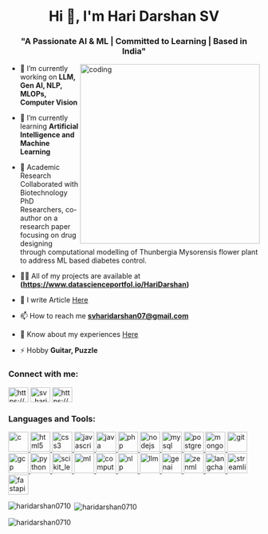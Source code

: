 <h1 align="center">Hi 👋, I'm Hari Darshan SV</h1>
<h3 align="center">"A Passionate AI & ML | Committed to Learning | Based in India"</h3>

<img align="right" alt="coding" width="360" src="https://images.squarespace-cdn.com/content/v1/5769fc401b631bab1addb2ab/1541580611624-TE64QGKRJG8SWAIUS7NS/ke17ZwdGBToddI8pDm48kPoswlzjSVMM-SxOp7CV59BZw-zPPgdn4jUwVcJE1ZvWQUxwkmyExglNqGp0IvTJZamWLI2zvYWH8K3-s_4yszcp2ryTI0HqTOaaUohrI8PI6FXy8c9PWtBlqAVlUS5izpdcIXDZqDYvprRqZ29Pw0o/coding-freak.gif">

- 🔭 I’m currently working on **LLM, Gen AI, NLP, MLOPs, Computer Vision**

- 🌱 I’m currently learning **Artificial Intelligence and Machine Learning**

- 👯 Academic Research Collaborated with Biotechnology PhD Researchers, co-author on a research paper focusing on drug designing through computational modelling of Thunbergia Mysorensis flower plant to address ML based diabetes control.

- 👨‍💻 All of my projects are available at **(https://www.datascienceportfol.io/HariDarshan)**
  
- 💬 I write Article [Here](**https://medium.com/@svharidarshan07**)

- 📫 How to reach me **svharidarshan07@gmail.com**

- 📄 Know about my experiences [Here](Here)

- ⚡ Hobby **Guitar, Puzzle**

<h3 align="left">Connect with me:</h3>
<p align="left">
<a href="https://linkedin.com/in/https://www.linkedin.com/in/hari-darshan-sv-8b99a7270/" target="blank"><img align="center" src="https://raw.githubusercontent.com/rahuldkjain/github-profile-readme-generator/master/src/images/icons/Social/linked-in-alt.svg" alt="https://www.linkedin.com/in/hari-darshan-sv-8b99a7270/" height="30" width="40" /></a>
<a href="https://instagram.com/sv_haridarshan" target="blank"><img align="center" src="https://raw.githubusercontent.com/rahuldkjain/github-profile-readme-generator/master/src/images/icons/Social/instagram.svg" alt="sv_haridarshan" height="30" width="40" /></a>
<a href="https://auth.geeksforgeeks.org/user/https://auth.geeksforgeeks.org/user/svharidahny0" target="blank"><img align="center" src="https://raw.githubusercontent.com/rahuldkjain/github-profile-readme-generator/master/src/images/icons/Social/geeks-for-geeks.svg" alt="https://auth.geeksforgeeks.org/user/svharidahny0" height="30" width="40" /></a>
</p>

<h3 align="left">Languages and Tools:</h3>
<p align="left"> 
  <!-- Low-Level Programming Languages -->
  <a href="https://www.cprogramming.com/" target="_blank" rel="noreferrer"> 
    <img src="https://cdn.jsdelivr.net/gh/devicons/devicon/icons/c/c-original.svg" alt="c" width="40" height="40"/> 
  </a> 
  <!-- Web Development (HTML, CSS, JavaScript) -->
  <a href="https://www.w3.org/html/" target="_blank" rel="noreferrer"> 
    <img src="https://cdn.jsdelivr.net/gh/devicons/devicon/icons/html5/html5-original.svg" alt="html5" width="40" height="40"/> 
  </a> 
  <a href="https://www.w3schools.com/css/" target="_blank" rel="noreferrer"> 
    <img src="https://cdn.jsdelivr.net/gh/devicons/devicon/icons/css3/css3-original.svg" alt="css3" width="40" height="40"/> 
  </a> 
  <a href="https://developer.mozilla.org/en-US/docs/Web/JavaScript" target="_blank" rel="noreferrer"> 
    <img src="https://cdn.jsdelivr.net/gh/devicons/devicon/icons/javascript/javascript-original.svg" alt="javascript" width="40" height="40"/> 
  </a>
  <!-- Backend Development (Java, PHP, Node.js) -->
  <a href="https://www.java.com" target="_blank" rel="noreferrer"> 
    <img src="https://cdn.jsdelivr.net/gh/devicons/devicon/icons/java/java-original.svg" alt="java" width="40" height="40"/> 
  </a> 
  <a href="https://www.php.net" target="_blank" rel="noreferrer"> 
    <img src="https://cdn.jsdelivr.net/gh/devicons/devicon/icons/php/php-original.svg" alt="php" width="40" height="40"/> 
  </a> 
  <a href="https://nodejs.org" target="_blank" rel="noreferrer"> 
    <img src="https://cdn.jsdelivr.net/gh/devicons/devicon/icons/nodejs/nodejs-original.svg" alt="nodejs" width="40" height="40"/> 
  </a>
  <!-- Databases -->
  <a href="https://www.mysql.com/" target="_blank" rel="noreferrer"> 
    <img src="https://cdn.jsdelivr.net/gh/devicons/devicon/icons/mysql/mysql-original-wordmark.svg" alt="mysql" width="40" height="40"/> 
  </a>
  <a href="https://www.postgresql.org" target="_blank" rel="noreferrer"> 
    <img src="https://cdn.jsdelivr.net/gh/devicons/devicon/icons/postgresql/postgresql-original-wordmark.svg" alt="postgresql" width="40" height="40"/> 
  </a>
  <a href="https://www.mongodb.com/" target="_blank" rel="noreferrer"> 
    <img src="https://cdn.jsdelivr.net/gh/devicons/devicon/icons/mongodb/mongodb-original-wordmark.svg" alt="mongodb" width="40" height="40"/> 
  </a> 
  <!-- Version Control -->
  <a href="https://git-scm.com/" target="_blank" rel="noreferrer"> 
    <img src="https://cdn.jsdelivr.net/gh/devicons/devicon/icons/git/git-original.svg" alt="git" width="40" height="40"/> 
  </a>
  <!-- Cloud Computing -->
  <a href="https://cloud.google.com" target="_blank" rel="noreferrer"> 
    <img src="https://www.vectorlogo.zone/logos/google_cloud/google_cloud-icon.svg" alt="gcp" width="40" height="40"/> 
  </a> 
  <!-- Python & Django Framework -->
  <a href="https://www.python.org" target="_blank" rel="noreferrer"> 
    <img src="https://cdn.jsdelivr.net/gh/devicons/devicon/icons/python/python-original.svg" alt="python" width="40" height="40"/> 
  </a> 
<!--   <a href="https://www.djangoproject.com/" target="_blank" rel="noreferrer"> 
    <img src="https://cdn.jsdelivr.net/gh/devicons/devicon/icons/django/django-original.svg" alt="django" width="40" height="40"/> 
  </a> -->
  <!-- Data Science and Machine Learning -->
  <a href="https://scikit-learn.org/" target="_blank" rel="noreferrer"> 
    <img src="https://upload.wikimedia.org/wikipedia/commons/0/05/Scikit_learn_logo_small.svg" alt="scikit_learn" width="40" height="40"/> 
  </a>
  <a href="https://www.tensorflow.org/" target="_blank" rel="noreferrer">
    <img src="https://upload.wikimedia.org/wikipedia/commons/2/2d/Tensorflow_logo.svg" alt="ml" width="40" height="40"/>
  </a>
  <!-- Computer Vision -->
  <a href="https://opencv.org/" target="_blank" rel="noreferrer">
    <img src="https://upload.wikimedia.org/wikipedia/commons/3/32/OpenCV_logo_with_text_svg_version.svg" alt="computer_vision" width="40" height="40"/>
  </a>
  <!-- NLP, LLM, Generative AI -->
  <a href="https://www.nltk.org/#" target="_blank" rel="noreferrer">
    <img src="https://upload.wikimedia.org/wikipedia/commons/thumb/2/24/NLTK_logo.svg/1200px-NLTK_logo.svg.png" alt="nlp" width="40" height="40"/>
  </a>
  <a href="https://huggingface.co/" target="_blank" rel="noreferrer">
    <img src="https://cdn.jsdelivr.net/gh/devicons/devicon/icons/huggingface/huggingface-original.svg" alt="llm" width="40" height="40"/>
  </a>
  <a href="https://openai.com/" target="_blank" rel="noreferrer">
    <img src="https://upload.wikimedia.org/wikipedia/commons/thumb/6/6e/OpenAI_Logo_2020.svg/1200px-OpenAI_Logo_2020.svg.png" alt="genai" width="40" height="40"/>
  </a>
  <!-- MLOps & ZenML -->
  <a href="https://www.zenml.io/" target="_blank" rel="noreferrer">
    <img src="https://zenml.io/assets/images/ZenML-logo-main.svg" alt="zenml" width="40" height="40"/>
  </a>
  <!-- Additional Tools -->
  <a href="https://www.langchain.com/" target="_blank" rel="noreferrer">
    <img src="https://upload.wikimedia.org/wikipedia/commons/thumb/1/1e/LangChain_logo.svg/1200px-LangChain_logo.svg.png" alt="langchain" width="40" height="40"/>
  </a>
  <a href="https://streamlit.io/" target="_blank" rel="noreferrer">
    <img src="https://upload.wikimedia.org/wikipedia/commons/3/31/Streamlit_logo.svg" alt="streamlit" width="40" height="40"/>
  </a>
  <a href="https://fastapi.tiangolo.com/" target="_blank" rel="noreferrer">
    <img src="https://fastapi.tiangolo.com/img/logo-margin/logo-teal.png" alt="fastapi" width="40" height="40"/>
  </a>
</p>



<p><img align="left" src="https://github-readme-stats.vercel.app/api/top-langs?username=haridarshan0710&show_icons=true&locale=en&layout=compact" alt="haridarshan0710" /></p>

<p>&nbsp;<img align="center" src="https://github-readme-stats.vercel.app/api?username=haridarshan0710&show_icons=true&locale=en" alt="haridarshan0710" /></p>

<p><img align="center" src="https://github-readme-streak-stats.herokuapp.com/?user=haridarshan0710&" alt="haridarshan0710" /></p>

<!---
HariDarshan0710/HariDarshan0710 is a ✨ special ✨ repository because its `README.md` (this file) appears on your GitHub profile.
You can click the Preview link to take a look at your changes.
--->
